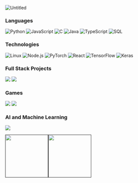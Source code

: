 ![Untitled](https://user-images.githubusercontent.com/98859282/199589115-728a62ad-c1eb-4b78-a4e0-e08f29664782.gif)

### Languages

![Python](https://img.shields.io/badge/-Python-000?&logo=Python)
![JavaScript](https://img.shields.io/badge/-JavaScript-000?&logo=JavaScript)
![C](https://img.shields.io/badge/-C-000?&logo=C)
![Java](https://img.shields.io/badge/-Java-000?&logo=Java&logoColor=007396)
![TypeScript](https://img.shields.io/badge/-TypeScript-000?&logo=TypeScript)
![SQL](https://img.shields.io/badge/-SQL-000?&logo=MySQL)


### Technologies 

![Linux](https://img.shields.io/badge/-Linux-000?&logo=Linux)
![Node.js](https://img.shields.io/badge/-Node.js-000?&logo=node.js)
![PyTorch](https://img.shields.io/badge/-PyTorch-000?&logo=PyTorch)
![React](https://img.shields.io/badge/-React-000?&logo=React)
![TensorFlow](https://img.shields.io/badge/-TensorFlow-000?&logo=TensorFlow)
![Keras](https://img.shields.io/badge/-Keras-000?&logo=Keras)

### Full Stack Projects

[![](https://img.shields.io/badge/-🧬%20Grocery%20Website-000)](https://github.com/Afifr2001/Frescomin-Website)
[![](https://img.shields.io/badge/-🧬%20CUSEC%20-000)](https://github.com/cusec/2023)

### Games

[![](https://img.shields.io/badge/-🧬%20Wordle%20Solver-000)](https://github.com/HakimSkaik/WordleSolver)
[![](https://img.shields.io/badge/-🧬%20Snake%20And%20Ladders-000)](https://drive.google.com/drive/folders/1HO0JMj9UdI-oCLlcbgYG_1Ery69-XGBc)

### AI and Machine Learning

[![](https://img.shields.io/badge/-🧬%20Autonomous%20Car-000)](https://github.com/HakimSkaik/Autonomous-Car/blob/main/README.md)


<a href=""><img height="137px" src="https://github-readme-stats.vercel.app/api?username=HakimSkaik&hide_title=true&hide_border=true&show_icons=true&include_all_commits=true&count_private=true&line_height=21&text_color=000&icon_color=000&bg_color=0,ea6161,ffc64d,fffc4d,52fa5a&theme=graywhite" /><!-- wi*quL3fcV --><img height="137px" src="https://github-readme-stats.vercel.app/api/top-langs/?username=HakimSkaik&hide=html&hide_title=true&hide_border=true&layout=compact&langs_count=6&exclude_repo=comp426,Redventures-Movie-Quotes&text_color=000&icon_color=fff&bg_color=0,52fa5a,4dfcff,c64dff&theme=graywhite" /></a>

